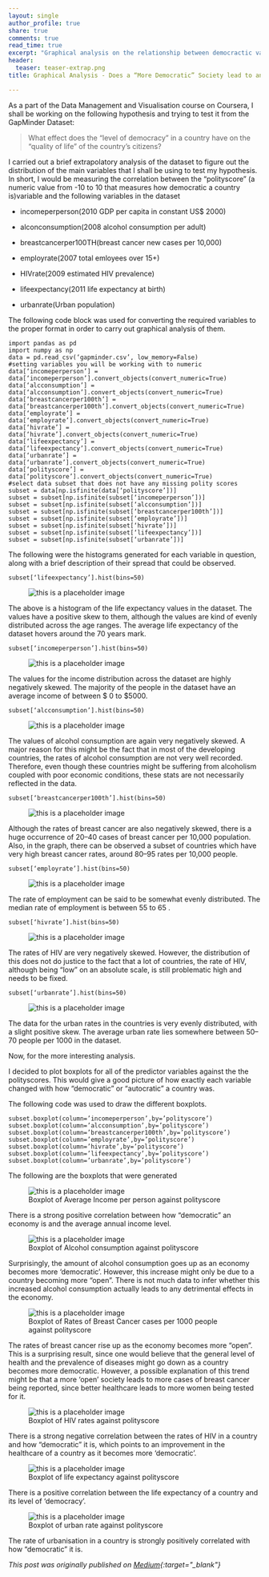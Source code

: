 ```yaml
---
layout: single 
author_profile: true
share: true 
comments: true
read_time: true
excerpt: "Graphical analysis on the relationship between democractic values and quality of life"
header:
  teaser: teaser-extrap.png
title: Graphical Analysis - Does a “More Democratic” Society lead to an improvement in the “quality of life”?

---  
```


As a part of the Data Management and Visualisation course on Coursera, I shall be working on the following hypothesis and trying to test it from the GapMinder Dataset:

> What effect does the “level of democracy” in a country have on the “quality of life” of the country’s citizens?

I carried out a brief extrapolatory analysis of the dataset to figure out the distribution of the main variables that I shall be using to test my hypothesis. In short, I would be measuring the correlation between the “polityscore” (a numeric value from -10 to 10 that measures how democratic a country is)variable and the following variables in the dataset

* incomeperperson(2010 GDP per capita in constant US$ 2000)

* alconconsumption(2008 alcohol consumption per adult)

* breastcancerper100TH(breast cancer new cases per 10,000)

* employrate(2007 total emloyees over 15+)

* HIVrate(2009 estimated HIV prevalence)

* lifeexpectancy(2011 life expectancy at birth)

* urbanrate(Urban population)



The following code block was used for converting the required variables to the proper format in order to carry out graphical analysis of them.

```
import pandas as pd
import numpy as np
data = pd.read_csv(‘gapminder.csv’, low_memory=False)
#setting variables you will be working with to numeric
data[‘incomeperperson’] = data[‘incomeperperson’].convert_objects(convert_numeric=True)
data[‘alcconsumption’] = data[‘alcconsumption’].convert_objects(convert_numeric=True)
data[‘breastcancerper100th’] = data[‘breastcancerper100th’].convert_objects(convert_numeric=True)
data[‘employrate’] = data[‘employrate’].convert_objects(convert_numeric=True)
data[‘hivrate’] = data[‘hivrate’].convert_objects(convert_numeric=True)
data[‘lifeexpectancy’] = data[‘lifeexpectancy’].convert_objects(convert_numeric=True)
data[‘urbanrate’] = data[‘urbanrate’].convert_objects(convert_numeric=True) 
data[‘polityscore’] = data[‘polityscore’].convert_objects(convert_numeric=True)
#select data subset that does not have any missing polity scores
subset = data[np.isfinite(data[‘polityscore’])] 
subset = subset[np.isfinite(subset[‘incomeperperson’])] 
subset = subset[np.isfinite(subset[‘alcconsumption’])]
subset = subset[np.isfinite(subset[‘breastcancerper100th’])]
subset = subset[np.isfinite(subset[‘employrate’])]
subset = subset[np.isfinite(subset[‘hivrate’])]
subset = subset[np.isfinite(subset[‘lifeexpectancy’])]
subset = subset[np.isfinite(subset[‘urbanrate’])]
```

The following were the histograms generated for each variable in question, along with a brief description of their spread that could be observed.

```
subset[‘lifeexpectancy’].hist(bins=50)
```

<figure>
  <img src="/images/hist-graphical-analysis-1.png" alt="this is a placeholder image">
</figure>  

The above is a histogram of the life expectancy values in the dataset. The values have a positive skew to them, although the values are kind of evenly distributed across the age ranges. The average life expectancy of the dataset hovers around the 70 years mark.

```
subset[‘incomeperperson’].hist(bins=50)
```


<figure>
  <img src="/images/hist-graphical-analysis-2.png" alt="this is a placeholder image">
</figure>  

The values for the income distribution across the dataset are highly negatively skewed. The majority of the people in the dataset have an average income of between $ 0 to $5000.

```
subset[‘alcconsumption’].hist(bins=50)
```
<figure>
  <img src="/images/hist-graphical-analysis-3.png" alt="this is a placeholder image">
</figure>  

The values of alcohol consumption are again very negatively skewed. A major reason for this might be the fact that in most of the developing countries, the rates of alcohol consumption are not very well recorded. Therefore, even though these countries might be suffering from alcoholism coupled with poor economic conditions, these stats are not necessarily reflected in the data.

```
subset[‘breastcancerper100th’].hist(bins=50)
```

<figure>
  <img src="/images/hist-graphical-analysis-4.png" alt="this is a placeholder image">
</figure> 

Although the rates of breast cancer are also negatively skewed, there is a huge occurrence of 20–40 cases of breast cancer per 10,000 population. Also, in the graph, there can be observed a subset of countries which have very high breast cancer rates, around 80–95 rates per 10,000 people.

```
subset[‘employrate’].hist(bins=50)
```

<figure>
  <img src="/images/hist-graphical-analysis-5.png" alt="this is a placeholder image">
</figure> 

The rate of employment can be said to be somewhat evenly distributed. The median rate of employment is between 55 to 65 .

```
subset[‘hivrate’].hist(bins=50)
```

<figure>
  <img src="/images/hist-graphical-analysis-6.png" alt="this is a placeholder image">
</figure> 

The rates of HIV are very negatively skewed. However, the distribution of this does not do justice to the fact that a lot of countries, the rate of HIV, although being “low” on an absolute scale, is still problematic high and needs to be fixed.

```
subset[‘urbanrate’].hist(bins=50)
```
<figure>
  <img src="/images/hist-graphical-analysis-7.png" alt="this is a placeholder image">
</figure> 

The data for the urban rates in the countries is very evenly distributed, with a slight positive skew. The average urban rate lies somewhere between 50–70 people per 1000 in the dataset.


Now, for the more interesting analysis.

I decided to plot boxplots for all of the predictor variables against the the polityscores. This would give a good picture of how exactly each variable changed with how “democratic” or “autocratic” a country was.

The following code was used to draw the different boxplots.

```
subset.boxplot(column=’incomeperperson’,by=’polityscore’)
subset.boxplot(column=’alcconsumption’,by=’polityscore’)
subset.boxplot(column=’breastcancerper100th’,by=’polityscore’)
subset.boxplot(column=’employrate’,by=’polityscore’)
subset.boxplot(column=’hivrate’,by=’polityscore’)
subset.boxplot(column=’lifeexpectancy’,by=’polityscore’)
subset.boxplot(column=’urbanrate’,by=’polityscore’)
```

The following are the boxplots that were generated

<figure>
  <img src="/images/boxplot-graphical-analysis-1.png" alt="this is a placeholder image">
  <figcaption>Boxplot of Average Income per person against polityscore
</figcaption>
</figure> 

There is a strong positive correlation between how “democratic” an economy is and the average annual income level.

<figure>
  <img src="/images/boxplot-graphical-analysis-2.png" alt="this is a placeholder image">
  <figcaption>Boxplot of Alcohol consumption against polityscore
</figcaption>
</figure> 

Surprisingly, the amount of alcohol consumption goes up as an economy becomes more ‘democratic’. However, this increase might only be due to a country becoming more “open”. There is not much data to infer whether this increased alcohol consumption actually leads to any detrimental effects in the economy.

<figure>
  <img src="/images/boxplot-graphical-analysis-3.png" alt="this is a placeholder image">
  <figcaption>Boxplot of Rates of Breast Cancer cases per 1000 people against polityscore
</figcaption>
</figure>

The rates of breast cancer rise up as the economy becomes more “open”. This is a surprising result, since one would believe that the general level of health and the prevalence of diseases might go down as a country becomes more democratic. However, a possible explanation of this trend might be that a more ‘open’ society leads to more cases of breast cancer being reported, since better healthcare leads to more women being tested for it.

<figure>
  <img src="/images/boxplot-graphical-analysis-4.png" alt="this is a placeholder image">
  <figcaption>Boxplot of HIV rates against polityscore
</figcaption>
</figure>

There is a strong negative correlation between the rates of HIV in a country and how “democratic” it is, which points to an improvement in the healthcare of a country as it becomes more ‘democratic’.

<figure>
  <img src="/images/boxplot-graphical-analysis-5.png" alt="this is a placeholder image">
  <figcaption>Boxplot of life expectancy against polityscore
</figcaption>
</figure>

There is a positive correlation between the life expectancy of a country and its level of ‘democracy’.

<figure>
  <img src="/images/boxplot-graphical-analysis-6.png" alt="this is a placeholder image">
  <figcaption>Boxplot of urban rate against polityscore
</figcaption>
</figure>

The rate of urbanisation in a country is strongly positively correlated with how “democratic” it is.

*This post was originally published on [Medium](https://medium.com/@ottoman91/graphical-analysis-does-a-more-democratic-society-lead-to-an-improvement-in-the-quality-of-e2b6c97fcef2){:target="_blank"}*




